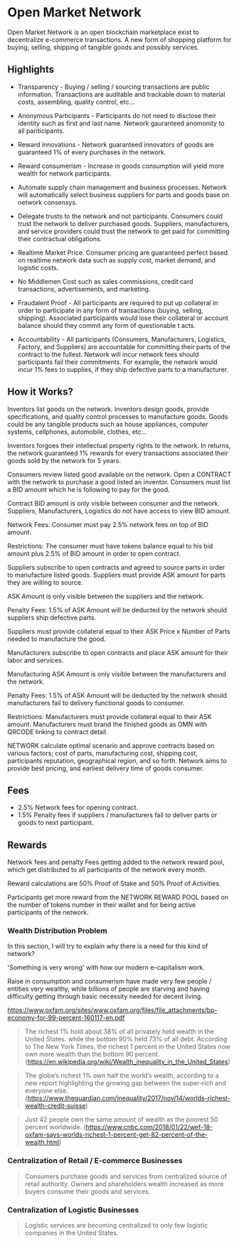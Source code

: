 # Open Market Network

Open Market Network is an open blockchain marketplace exist to decentralize e-commerce transactions.  A new form of shopping platform for buying, selling, shipping of tangible goods and possibly services.

## Highlights ##

* Transparency - Buying / selling / sourcing transactions are public information. Transactions are auditable and trackable down to material costs, assembling, quality control, etc...

* Anonymous Participants - Participants do not need to disclose their identity such as first and last name. Network gauranteed anomonity to all pariticipants.

* Reward innovations - Network guaranteed innovators of goods are guaranteed 1% of every purchases in the network.

* Reward consumerism -  Increase in goods consumption will yield more wealth for network participants.

* Automate supply chain management and business processes.  Network will automatically select business suppliers for parts and goods base on network consensys.

* Delegate trusts to the network and not participants.  Consumers could trust the network to deliver purchased goods. Suppliers, manufacturers, and service providers could trust the network to get paid for committing their contractual obligations.

* Realtime Market Price.  Consumer pricing are guaranteed perfect based on realtime network data such as supply cost, market demand, and logistic costs.

* No Middlemen Cost such as sales commissions, credit card transactions, advertisements, and marketing.   

* Fraudalent Proof - All participants are required to put up collateral in order to participate in any form of transactions (buying, selling, shipping). Associated participants would lose their collateral or account balance should they commit any form of questionable t acts.

* Accountability - All participants (Consumers, Manufacturers, Logistics, Factory, and Suppliers) are accountable for committing their parts of the contract to the fullest.  Network will incur network fees should participants fail their commitments.  For example, the network would incur 1% fees to supplies, if they ship defective parts to a manufacturer.

## How it Works? ##

Inventors list goods on the network. Inventors design goods, provide specifications, and quality control processes to manufacture goods.  Goods could be any tangible products such as house appliances, computer systems, cellphones, automobile, clothes, etc...

Inventors forgoes their intellectual property rights to the network.  In returns, the network guaranteed 1% rewards for every transactions associated their goods sold by the network for 5 years.

Consumers review listed good available on the network.  Open a CONTRACT with the network to purchase a good listed an inventor.  Consumers must list a BID amount which he is following to pay for the good.

Contract BID amount is only visible between consumer and the network.
Suppliers, Manufacturers, Logistics do not have access to view BID amount.

Network Fees:  Consumer must pay 2.5% network fees on top of BID amount.

Restrictions:  The consumer must have tokens balance equal to his bid amount plus 2.5% of BID amount in order to open contract.

Suppliers subscribe to open contracts and agreed to source parts in order to manufacture listed goods. Suppliers must provide ASK amount for parts they are willing to source.

ASK Amount is only visible between the suppliers and the network.

Penalty Fees: 1.5% of ASK Amount will be deducted by the network should suppliers ship defective parts.

Suppliers must provide collateral equal to their ASK Price x Number of Parts needed to manufacture the good.

Manufacturers subscribe to open contracts and place ASK amount for their labor and services.

Manufacturing ASK Amount is only visible between the manufacturers and the network.

Penalty Fees: 1.5% of ASK Amount will be deducted by the network should manufacturers fail to delivery functional goods to consumer.

Restrictions: Manufacturers must provide collateral equal to their ASK amount. Manufacturers must brand the finished goods as OMN with QRCODE linking to contract detail.

NETWORK calculate optimal scenario and approve contracts based on various factors; cost of parts, manufacturing cost, shipping cost, participants reputation, geographical region, and so forth.  Network aims to provide best pricing, and earliest delivery time of goods consumer.

## Fees ##

* 2.5% Network fees for opening contract.
* 1.5% Penalty fees if suppliers / manufacturers fail to deliver parts or goods to next participant.

## Rewards ##

Network fees and penalty Fees getting added to the network reward pool, which get distributed to all participants of the network every month.

Reward calculations are 50% Proof of Stake and 50% Proof of Activities.

Participants get more reward from the NETWORK REWARD POOL based on the number of tokens number in their wallet and for being active participants of the network.

### Wealth Distribution Problem  ###

In this section, I will try to explain why there is a need for this kind of network?

'Something is very wrong' with how our modern e-capitalism work.

Raise in consumption and consumerism have made very few people / entities very wealthy, while billions of people are starving and having difficulty getting through basic necessity needed for decent living.

https://www.oxfam.org/sites/www.oxfam.org/files/file_attachments/bp-economy-for-99-percent-160117-en.pdf


> The richest 1% hold about 38% of all privately held wealth in the United States. while the bottom 90% held 73% of all debt. According to The New York Times, the richest 1 percent in the United States now own more wealth than the bottom 90 percent. (https://en.wikipedia.org/wiki/Wealth_inequality_in_the_United_States)

> The globe’s richest 1% own half the world’s wealth, according to a new report highlighting the growing gap between the super-rich and everyone else. (https://www.theguardian.com/inequality/2017/nov/14/worlds-richest-wealth-credit-suisse)

> Just 42 people own the same amount of wealth as the poorest 50 percent worldwide.
(https://www.cnbc.com/2018/01/22/wef-18-oxfam-says-worlds-richest-1-percent-get-82-percent-of-the-wealth.html)


### Centralization of Retail / E-commerce Businesses

> Consumers purchase goods and services from centralized source of retail authority. Owners and shareholders wealth increased as more buyers consume their goods and services.


### Centralization of Logistic Businesses

> Logistic services are becoming centralized to only few logistic companies in the United States.
